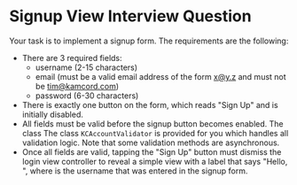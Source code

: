 # Signup View Interview Question

Your task is to implement a signup form. The requirements are the following:

* There are 3 required fields:
  * username (2-15 characters)
  * email (must be a valid email address of the form x@y.z and must not be tim@kamcord.com)
  * password (6-30 characters)
* There is exactly one button on the form, which reads "Sign Up" and is initially disabled.
* All fields must be valid before the signup button becomes enabled. The class
  The class `KCAccountValidator` is provided for you which handles all validation
  logic. Note that some validation methods are asynchronous.
* Once all fields are valid, tapping the "Sign Up" button must dismiss the
  login view controller to reveal a simple view with a label that says "Hello,
  <username>", where <username> is the username that was entered in the signup
  form.

